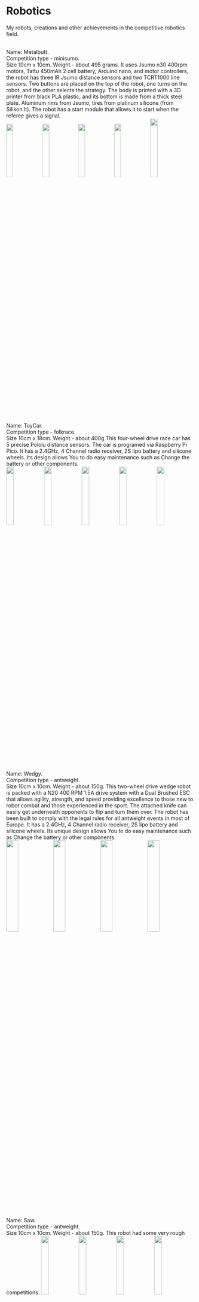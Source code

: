 # Robotics
My robots, creations and other achievements in the competitive robotics field. <br/><br/>

Name: Metalbutt.  
Competition type - minisumo.  
Size 10cm x 10cm. Weight - about 495 grams. It uses Jsumo n30 400rpm motors, Tattu 450mAh 2 cell battery, Arduino nano, and motor controllers, the robot has three IR Jsumo distance sensors and two TCRT1000 line sensors. Two buttons are placed on the top of the robot, one turns on the robot, and the other selects the strategy. The body is printed with a 3D printer from black PLA plastic, and its bottom is made from a thick steel plate. Aluminum rims from Jsumo, tires from platinum silicone (from Silikon.lt). The robot has a start module that allows it to start when the referee gives a signal.  
<img src="https://user-images.githubusercontent.com/115423590/198258835-3f6492ba-dc0f-4125-b0e8-273955ebe7e8.jpg" width=19.09%><img src="https://user-images.githubusercontent.com/115423590/198258843-7ee83e5b-babc-4d6e-81f1-2b75638bd82d.jpg" width=19.09%><img src="https://user-images.githubusercontent.com/115423590/198258864-49e90cdb-aa28-4887-9464-9c97239de16a.jpg" width=19.09%><img src="https://user-images.githubusercontent.com/115423590/198258884-15c56021-914a-4d5a-9a23-a9c525f0d2e4.jpg" width=19.09%><img src="https://user-images.githubusercontent.com/115423590/198258911-99ea0a13-8e5f-4184-8b23-a4d719cf5870.jpg" width=20%>
<br/><br/>


Name: ToyCar.  
Competition type - folkrace.  
Size 10cm x 18cm. Weight - about 400g This four-wheel drive race car has 5 precise Pololu distance sensors. The car is programed via Raspberry Pi Pico. It has a 2.4GHz, 4 Channel radio receiver, 2S lipo battery and silicone wheels. Its design allows You to do easy maintenance such as Change the battery or other components.      
<img src="https://user-images.githubusercontent.com/115423590/199048465-ed3445ec-669d-4df7-8ff8-b79cdc8a2caa.jpg" width=20%><img src="https://user-images.githubusercontent.com/115423590/199048438-0b80467d-b14b-484d-bd17-b48abb359dd0.jpg" width=20%><img src="https://user-images.githubusercontent.com/115423590/199048451-2e716033-4981-48e7-85f2-535c4efa169c.jpg" width=20%><img src="https://user-images.githubusercontent.com/115423590/199048461-ca810b03-8741-48ee-8a9f-c2ff9f1d91bb.jpg" width=20%><img src="https://user-images.githubusercontent.com/115423590/199048457-e6900b20-afee-41c2-a809-2d2310e3e83f.jpg" width=20%>
<br/><br/>


Name: Wedgy.  
Competition type - antweight.  
Size 10cm x 10cm. Weight - about 150g. This two-wheel drive wedge robot is packed with a N20 400 RPM 1.5A drive system with a Dual Brushed ESC that allows agility, strength, and speed providing excellence to those new to robot combat and those experienced in the sport. The attached knife can easily get underneath opponents to flip and turn them over. The robot has been built to comply with the legal rules for all antweight events in most of Europe. It has a 2.4GHz, 4 Channel radio receiver, 2S lipo battery and silicone wheels. Its unique design allows You to do easy maintenance such as Change the battery or other components.   
<img src="https://user-images.githubusercontent.com/115423590/198273101-f3e13732-0832-4f7c-bd6b-797aa7e74c42.jpg" width=25%><img src="https://user-images.githubusercontent.com/115423590/198273104-5fff0c5e-5546-4922-9369-ce07f7f21983.jpg" width=25%><img src="https://user-images.githubusercontent.com/115423590/198273103-778e3aa0-0bca-4ad9-98cf-12a7a9d5bda2.jpg" width=25%><img src="https://user-images.githubusercontent.com/115423590/198273092-797d6258-77f8-4ef2-a30b-bf7b541a261d.jpg" width=25%>
<br/><br/>


Name: Saw.  
Competition type - antweight.   
Size 10cm x 10cm. Weight - about 150g. This robot had some very rough competitions.
<img src="https://user-images.githubusercontent.com/115423590/199056086-04938142-c2cf-4da8-83e3-b08ba7198378.jpg" width=20%><img src="https://user-images.githubusercontent.com/115423590/199056079-dde52e8b-432f-42be-b9d6-80dca7b465a3.jpg" width=20%><img src="https://user-images.githubusercontent.com/115423590/199058032-5d77dfcf-eee7-4859-9093-92c77deb4c07.jpg" width=20%><img src="https://user-images.githubusercontent.com/115423590/199056070-6d6aea96-669c-41b7-9ae8-9b2a81dfb7dd.jpg" width=20%><img src="https://user-images.githubusercontent.com/115423590/199056082-7663c563-674f-45a2-bfdc-ad356a6646f9.jpg" width=20%>
<br/><br/>


Name: Phat.  
Competition type - minisumo.   
<img src="https://user-images.githubusercontent.com/115423590/199051757-9a7f7b2d-b5e6-4484-9f13-37ac517fb529.jpg" width=20%><img src="https://user-images.githubusercontent.com/115423590/199051751-836b655e-21ca-41fa-9095-4a0efd4aaae5.jpg" width=20%><img src="https://user-images.githubusercontent.com/115423590/199051765-a575f2b3-b1ca-4a30-aef3-a231d065bcb1.jpg" width=20%><img src="https://user-images.githubusercontent.com/115423590/199054211-10492b2d-a528-435b-bfbe-b841c98d2c7d.jpg" width=20%><img src="https://user-images.githubusercontent.com/115423590/199053378-66ea276d-ee57-4d00-905f-5d829006abd5.jpg" width=20%>
<br/><br/><br/><br/>



A few of my cad files:   
<img src="https://user-images.githubusercontent.com/115423590/199032611-1015d3ea-5f28-4f20-926a-6e5bdd8481d1.png" width=19%>
<img src="https://user-images.githubusercontent.com/115423590/199032613-b5e9d025-74b4-4442-86ce-b06aacea5e94.png" width=19%>
<img src="https://user-images.githubusercontent.com/115423590/199032587-e130e012-8431-4d13-87d9-32886eb4331f.png" width=19%>
<img src="https://user-images.githubusercontent.com/115423590/199032614-4b2e3bf2-2392-439e-a498-b398aea54f04.png" width=19%>
<img src="https://user-images.githubusercontent.com/115423590/199032593-27b4811f-4069-4b21-8314-26469583aade.png" width=19%>
<img src="https://user-images.githubusercontent.com/115423590/199032580-7e46f0ce-6f64-435a-b616-32797ca76533.png" width=19%>
<img src="https://user-images.githubusercontent.com/115423590/199032602-c3da7ec7-9eb2-4789-8a73-f1f50e13d0df.png" width=19%>
<img src="https://user-images.githubusercontent.com/115423590/199032603-7b884507-81ad-481a-a939-3cdbb31aae15.png" width=19%>
<img src="https://user-images.githubusercontent.com/115423590/199032598-d4a3a57c-b8e5-4de9-bf81-dc02d71aaa46.png" width=19%>
<img src="https://user-images.githubusercontent.com/115423590/199032605-b8e502ca-c29a-4e24-a6ae-6759a758a4f3.png" width=19%>
<img src="https://user-images.githubusercontent.com/115423590/199032600-b96a745c-dccf-48ae-9ab5-330114b0bedc.png" width=19%>
